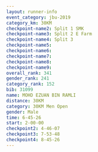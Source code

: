 ```yaml
---
layout: runner-info 
event_category: jbu-2019 
category_km: 30KM 
checkpoint-name2: Split 1 SMK 
checkpoint-name3: Split 2 E Farm 
checkpoint-name4: Split 3 
checkpoint-name5: 
checkpoint-name6: 
checkpoint-name7: 
checkpoint-name8: 
checkpoint-name9: 
overall_rank: 341
gender_rank: 241
category_rank: 152
bib: 31099
name: MOHD EZUAN BIN RAMLI
distance: 30KM
category: 30KM Men Open
gender: Male
time: 6-45-26
start: 2-00-00
checkpoint2: 4-46-07
checkpoint3: 7-53-48
checkpoint4: 8-45-26
---
```

